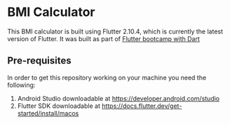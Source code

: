 # BMI Calculator

This BMI calculator is built using Flutter 2.10.4, which is currently the latest version of Flutter.
It was built as part
of [Flutter bootcamp with Dart](https://www.udemy.com/course/flutter-bootcamp-with-dart/)

## Pre-requisites

In order to get this repository working on your machine you need the following:

1. Android Studio downloadable at https://developer.android.com/studio
2. Flutter SDK downloadable at https://docs.flutter.dev/get-started/install/macos